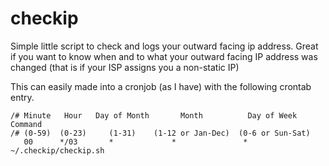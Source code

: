 checkip
=======

Simple little script to check and logs your outward facing ip address. Great if you want to know when and to what your outward facing IP address was changed (that is if your ISP assigns you a non-static IP)

This can easily made into a cronjob (as I have) with the following crontab entry.

```
/# Minute   Hour   Day of Month       Month          Day of Week        Command
/# (0-59)  (0-23)     (1-31)    (1-12 or Jan-Dec)  (0-6 or Sun-Sat)
   00      */03       *             *               *                 ~/.checkip/checkip.sh
```
